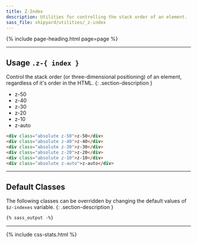 ```yaml
---
title: Z-Index
description: Utilities for controlling the stack order of an element.
sass_file: shipyard/utilities/_z-index
---
```


{% include page-heading.html page=page %}

---

## Usage `.z-{ index }`
Control the stack order (or three-dimensional positioning) of an element, regardless of it's order in the HTML.
{: .section-description }

<ul class="utilities-z-index-list relative mb-30">
  <li class="utilities-z-index-item absolute bg-white z-50 align-center text-normal col-center">z-50</li>
  <li class="utilities-z-index-item absolute bg-gray-lighter z-40 align-center text-normal col-center">z-40</li>
  <li class="utilities-z-index-item absolute bg-gray-light z-30 align-center text-normal col-center">z-30</li>
  <li class="utilities-z-index-item absolute bg-gray z-20 align-center text-normal col-center">z-20</li>
  <li class="utilities-z-index-item absolute bg-gray-dark z-10 align-center text-normal col-center">z-10</li>
  <li class="utilities-z-index-item absolute bg-gray-darker z-auto align-center text-normal col-center">z-auto</li>
</ul>

```html
<div class="absolute z-50">z-50</div>
<div class="absolute z-40">z-40</div>
<div class="absolute z-30">z-30</div>
<div class="absolute z-20">z-20</div>
<div class="absolute z-10">z-10</div>
<div class="absolute z-auto">z-auto</div>
```

---

## Default Classes
The following classes can be overridden by changing the default values of `$z-indexes` variable.
{: .section-description }

```css
{% sass_output -%}
```

---

{% include css-stats.html %}
